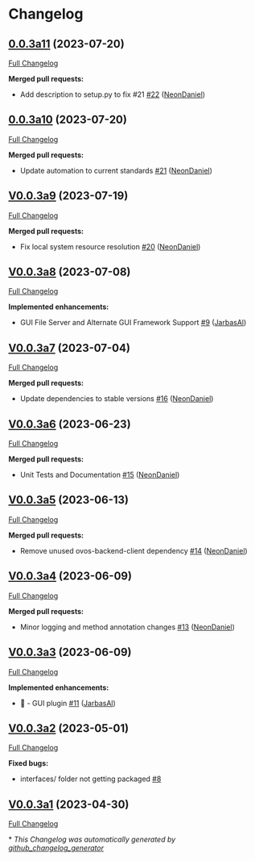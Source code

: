 # Changelog

## [0.0.3a11](https://github.com/OpenVoiceOS/ovos-gui/tree/0.0.3a11) (2023-07-20)

[Full Changelog](https://github.com/OpenVoiceOS/ovos-gui/compare/0.0.3a10...0.0.3a11)

**Merged pull requests:**

- Add description to setup.py to fix \#21 [\#22](https://github.com/OpenVoiceOS/ovos-gui/pull/22) ([NeonDaniel](https://github.com/NeonDaniel))

## [0.0.3a10](https://github.com/OpenVoiceOS/ovos-gui/tree/0.0.3a10) (2023-07-20)

[Full Changelog](https://github.com/OpenVoiceOS/ovos-gui/compare/V0.0.3a9...0.0.3a10)

**Merged pull requests:**

- Update automation to current standards [\#21](https://github.com/OpenVoiceOS/ovos-gui/pull/21) ([NeonDaniel](https://github.com/NeonDaniel))

## [V0.0.3a9](https://github.com/OpenVoiceOS/ovos-gui/tree/V0.0.3a9) (2023-07-19)

[Full Changelog](https://github.com/OpenVoiceOS/ovos-gui/compare/V0.0.3a8...V0.0.3a9)

**Merged pull requests:**

- Fix local system resource resolution [\#20](https://github.com/OpenVoiceOS/ovos-gui/pull/20) ([NeonDaniel](https://github.com/NeonDaniel))

## [V0.0.3a8](https://github.com/OpenVoiceOS/ovos-gui/tree/V0.0.3a8) (2023-07-08)

[Full Changelog](https://github.com/OpenVoiceOS/ovos-gui/compare/V0.0.3a7...V0.0.3a8)

**Implemented enhancements:**

- GUI File Server and Alternate GUI Framework Support [\#9](https://github.com/OpenVoiceOS/ovos-gui/pull/9) ([JarbasAl](https://github.com/JarbasAl))

## [V0.0.3a7](https://github.com/OpenVoiceOS/ovos-gui/tree/V0.0.3a7) (2023-07-04)

[Full Changelog](https://github.com/OpenVoiceOS/ovos-gui/compare/V0.0.3a6...V0.0.3a7)

**Merged pull requests:**

- Update dependencies to stable versions [\#16](https://github.com/OpenVoiceOS/ovos-gui/pull/16) ([NeonDaniel](https://github.com/NeonDaniel))

## [V0.0.3a6](https://github.com/OpenVoiceOS/ovos-gui/tree/V0.0.3a6) (2023-06-23)

[Full Changelog](https://github.com/OpenVoiceOS/ovos-gui/compare/V0.0.3a5...V0.0.3a6)

**Merged pull requests:**

- Unit Tests and Documentation [\#15](https://github.com/OpenVoiceOS/ovos-gui/pull/15) ([NeonDaniel](https://github.com/NeonDaniel))

## [V0.0.3a5](https://github.com/OpenVoiceOS/ovos-gui/tree/V0.0.3a5) (2023-06-13)

[Full Changelog](https://github.com/OpenVoiceOS/ovos-gui/compare/V0.0.3a4...V0.0.3a5)

**Merged pull requests:**

- Remove unused ovos-backend-client dependency [\#14](https://github.com/OpenVoiceOS/ovos-gui/pull/14) ([NeonDaniel](https://github.com/NeonDaniel))

## [V0.0.3a4](https://github.com/OpenVoiceOS/ovos-gui/tree/V0.0.3a4) (2023-06-09)

[Full Changelog](https://github.com/OpenVoiceOS/ovos-gui/compare/V0.0.3a3...V0.0.3a4)

**Merged pull requests:**

- Minor logging and method annotation changes [\#13](https://github.com/OpenVoiceOS/ovos-gui/pull/13) ([NeonDaniel](https://github.com/NeonDaniel))

## [V0.0.3a3](https://github.com/OpenVoiceOS/ovos-gui/tree/V0.0.3a3) (2023-06-09)

[Full Changelog](https://github.com/OpenVoiceOS/ovos-gui/compare/V0.0.3a2...V0.0.3a3)

**Implemented enhancements:**

- :tada: - GUI plugin [\#11](https://github.com/OpenVoiceOS/ovos-gui/pull/11) ([JarbasAl](https://github.com/JarbasAl))

## [V0.0.3a2](https://github.com/OpenVoiceOS/ovos-gui/tree/V0.0.3a2) (2023-05-01)

[Full Changelog](https://github.com/OpenVoiceOS/ovos-gui/compare/V0.0.3a1...V0.0.3a2)

**Fixed bugs:**

- interfaces/ folder not getting packaged [\#8](https://github.com/OpenVoiceOS/ovos-gui/issues/8)

## [V0.0.3a1](https://github.com/OpenVoiceOS/ovos-gui/tree/V0.0.3a1) (2023-04-30)

[Full Changelog](https://github.com/OpenVoiceOS/ovos-gui/compare/V0.0.2...V0.0.3a1)



\* *This Changelog was automatically generated by [github_changelog_generator](https://github.com/github-changelog-generator/github-changelog-generator)*
